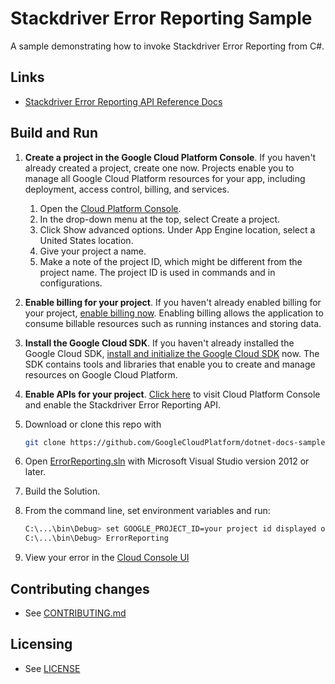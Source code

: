 # Stackdriver Error Reporting Sample

A sample demonstrating how to invoke Stackdriver Error Reporting from C#.

## Links

- [Stackdriver Error Reporting API Reference Docs](https://cloud.google.com/error-reporting/reference/rest/)

## Build and Run

1.  **Create a project in the Google Cloud Platform Console**.
    If you haven't already created a project, create one now. Projects enable
    you to manage all Google Cloud Platform resources for your app, including
    deployment, access control, billing, and services.
    1.  Open the [Cloud Platform Console](https://console.cloud.google.com/).
    2.  In the drop-down menu at the top, select Create a project.
    3.  Click Show advanced options. Under App Engine location, select a
        United States location.
    4.  Give your project a name.
    5.  Make a note of the project ID, which might be different from the project
        name. The project ID is used in commands and in configurations.

2.  **Enable billing for your project**.
    If you haven't already enabled billing for your project,
    [enable billing now](https://console.cloud.google.com/project/_/settings).
    Enabling billing allows the application to consume billable resources such
    as running instances and storing data.

3.  **Install the Google Cloud SDK**.
    If you haven't already installed the Google Cloud SDK, [install and
    initialize the Google Cloud SDK](https://cloud.google.com/sdk/docs/) now.
    The SDK contains tools and libraries that enable you to create and manage
    resources on Google Cloud Platform.

4.  **Enable APIs for your project**.
    [Click here](https://console.cloud.google.com/flows/enableapi?apiid=clouderrorreporting.googleapis.com&showconfirmation=true)
    to visit Cloud Platform Console and enable the Stackdriver Error Reporting API.

6.  Download or clone this repo with

    ```sh
    git clone https://github.com/GoogleCloudPlatform/dotnet-docs-samples
    ```

6.  Open [ErrorReporting.sln](ErrorReporting.sln) with Microsoft Visual Studio version 2012 or later.

7.  Build the Solution.

8.  From the command line, set environment variables and run:

    ```sh
    C:\...\bin\Debug> set GOOGLE_PROJECT_ID=your project id displayed on the Google Developers Console.
    C:\...\bin\Debug> ErrorReporting
    ```

9.  View your error in the [Cloud Console UI](https://console.cloud.google.com/errors)
	
## Contributing changes

* See [CONTRIBUTING.md](../../CONTRIBUTING.md)

## Licensing

* See [LICENSE](../../LICENSE)
